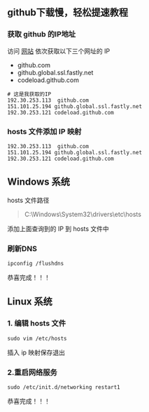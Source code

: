 ## github下载慢，轻松提速教程



### 获取 github 的IP地址
访问 [网站](https://www.ipaddress.com/) 依次获取以下三个网址的 IP

- github.com
- github.global.ssl.fastly.net
- codeload.github.com




```
# 这是我获取的IP
192.30.253.113  github.com
151.101.25.194 github.global.ssl.fastly.net
192.30.253.121 codeload.github.com
```

### hosts 文件添加 IP 映射

```
192.30.253.113  github.com
151.101.25.194 github.global.ssl.fastly.net
192.30.253.121 codeload.github.com
```


## Windows 系统
hosts 文件路径

> C:\Windows\System32\drivers\etc\hosts 

添加上面查询到的 IP 到 hosts 文件中

### 刷新DNS

```
ipconfig /flushdns
```

恭喜完成！！！

## Linux 系统

### 1. 编辑 hosts 文件

```
sudo vim /etc/hosts

```

插入 ip 映射保存退出

### 2.重启网络服务

```
sudo /etc/init.d/networking restart1
```
恭喜完成！！！
